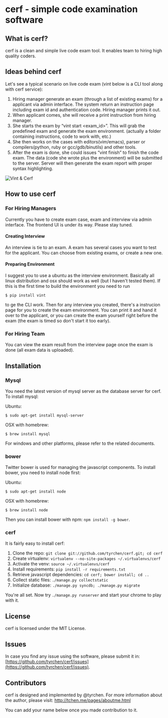 cerf - simple code examination software
====

## What is cerf?

cerf is a clean and simple live code exam tool. It enables team to hiring high quality coders.

## Ideas behind cerf

Let's see a typical scenario on live code exam (vint below is a CLI tool along with cerf service):

1. Hiring manager generate an exam (through a list of existing exams) for a applicant via admin interface.
The system return an instruction page including exam id and authentication code. Hiring manager prints it out.
2. When applicant comes, she will receive a print instruction from hiring manager.
3. She starts the exam by “vint start <exam_id>”. This will grab the predefined exam and generate the exam
environment. (actually a folder containing instructions, code to work with, etc.)
5. She then works on the cases with editors(vim/emacs), parser or compilers(python, ruby or gcc/gdb/binutils)
and other tools.
6. After the exam is done, she could issues “vint finish” to finish the code exam. The data (code she wrote
plus the environment) will be submitted to the server. Server will then generate the exam report with proper
syntax highlighting.

![Vint & Cerf](https://raw.github.com/tyrchen/cerf/master/cerf/static/cerf/img/prototype/vint.jpg)

## How to use cerf

### For Hiring Managers

Currently you have to create exam case, exam and interview via admin interface. The frontend UI is under its way.
Please stay tuned.


#### Creating Interview

An interview is tie to an exam. A exam has several cases you want to test for the applicant. You can choose from 
existing exams, or create a new one.

#### Preparing Environment

I suggest you to use a ubuntu as the interview environment. Basically all linux distribution and osx should work 
as well (but I haven't tested them). If this is the first time to build the environment you need to run 
```
$ pip install vint
```
to ge the CLI work. Then for any interview you created, there's a instrucion page for you to create the exam 
environment. You can print it and hand it over to the applicant, or you can create the exam yourself right before
the exam (the exam is timed so don't start it too early).

### For Hiring Team

You can view the exam result from the interview page once the exam is done (all exam data is uploaded).

## Installation

### Mysql

You need the latest version of mysql server as the database server for cerf. To install mysql:

Ubuntu:
```
$ sudo apt-get install mysql-server
```

OSX with homebrew:
```
$ brew install mysql
```

For windows and other platforms, please refer to the related documents.

### bower

Twitter bower is used for managing the javascript components. To install bower, you need to install node first:

Ubuntu:
```
$ sudo apt-get install node
```

OSX with homebrew:
```
$ brew install node
```

Then you can install bower with npm: ```npm install -g bower```.

### cerf

It is fairly easy to install cerf:

1. Clone the repo: ```git clone git://github.com/tyrchen/cerf.git; cd cerf```
2. Create virtualenv: ```virtualenv --no-site-packages ~/.virtualenvs/cerf```
3. Activate the venv: ```source ~/.virtualenvs/cerf```
4. Install requirements: ```pip install -r requirements.txt```
5. Retrieve javascript dependencies: ```cd cerf; bower install; cd ..```
6. Collect static files: ```./manage.py collectstatic```
7. Initialize database: ```./manage.py syncdb; ./manage.py migrate```

You're all set. Now try ```./manage.py runserver``` and start your chrome to play with it.

## License

cerf is licensed under the MIT License.

## Issues

In case you find any issue using the software, please submit it in: [https://github.com/tyrchen/cerf/issues](https://github.com/tyrchen/cerf/issues).

## Contributors

cerf is designed and implemented by @tyrchen. For more information about the author, please visit: http://tchen.me/pages/aboutme.html

You can add your name below once you made contribution to it.